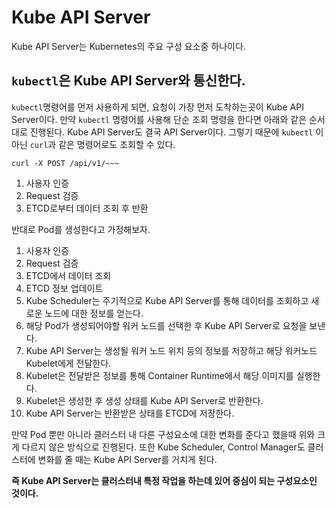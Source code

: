 # Kube API Server

Kube API Server는 Kubernetes의 주요 구성 요소중 하나이다.

## `kubectl`은 Kube API Server와 통신한다.

`kubectl`명령어를 먼저 사용하게 되면, 요청이 가장 먼저 도착하는곳이 Kube API Server이다.
만약 `kubectl` 명령어를 사용해 단순 조회 명령을 한다면 아래와 같은 순서대로 진행된다. Kube API Server도 결국 API Server이다. 그렇기 때문에 `kubectl` 이 아닌 `curl`과 같은 명령어로도 조회할 수 있다.

```
curl -X POST /api/v1/~~~
```

1. 사용자 인증
2. Request 검증
3. ETCD로부터 데이터 조회 후 반환

반대로 Pod를 생성한다고 가정해보자.

1. 사용자 인증
2. Request 검증
3. ETCD에서 데이터 조회
4. ETCD 정보 업데이트
5. Kube Scheduler는 주기적으로 Kube API Server를 통해 데이터를 조회하고 새로운 노드에 대한 정보를 얻는다.
6. 해당 Pod가 생성되어야할 워커 노드를 선택한 후 Kube API Server로 요청을 보낸다.
7. Kube API Server는 생성될 워커 노드 위치 등의 정보를 저장하고 해당 워커노드 Kubelet에게 전달한다.
8. Kubelet은 전달받은 정보를 통해 Container Runtime에서 해당 이미지를 실행한다.
9. Kubelet은 생성한 후 생성 상태를 Kube API Server로 반환한다.
10. Kube API Server는 반환받은 상태를 ETCD에 저장한다.

만약 Pod 뿐만 아니라 클러스터 내 다른 구성요소에 대한 변화를 준다고 했을때 위와 크게 다르지 않은 방식으로 진행된다. 또한 Kube Scheduler, Control Manager도 클러스터에 변화를 줄 때는 Kube API Server를 거치게 된다.

**즉 Kube API Server는 클러스터내 특정 작업을 하는데 있어 중심이 되는 구성요소인 것이다.**
